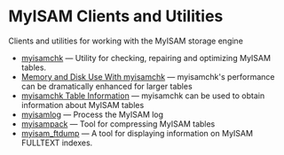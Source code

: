 # MyISAM Clients and Utilities

Clients and utilities for working with the MyISAM storage engine

- [myisamchk](/clients-utilities/myisam-clients-and-utilities/myisamchk/) — Utility for checking, repairing and optimizing MyISAM tables.
- [Memory and Disk Use With myisamchk](/clients-utilities/myisam-clients-and-utilities/memory-and-disk-use-with-myisamchk/) — myisamchk's performance can be dramatically enhanced for larger tables
- [myisamchk Table Information](/clients-utilities/myisam-clients-and-utilities/myisamchk-table-information/) — myisamchk can be used to obtain information about MyISAM tables
- [myisamlog](/clients-utilities/myisam-clients-and-utilities/myisamlog/) — Process the MyISAM log
- [myisampack](/clients-utilities/myisam-clients-and-utilities/myisampack/) — Tool for compressing MyISAM tables
- [myisam_ftdump](/clients-utilities/myisam-clients-and-utilities/myisam_ftdump/) — A tool for displaying information on MyISAM FULLTEXT indexes.